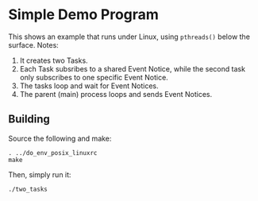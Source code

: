 # Simple Demo Program

This shows an example that runs under Linux, using `pthreads()` below the surface.  Notes:

1. It creates two Tasks.
2. Each Task subsribes to a shared Event Notice, while the second task only subscribes
to one specific Event Notice.
3. The tasks loop and wait for Event Notices.
4. The parent (main) process loops and sends Event Notices.

## Building
Source the following and make:

```
. ../do_env_posix_linuxrc
make

```
Then, simply run it:

```
./two_tasks
```

